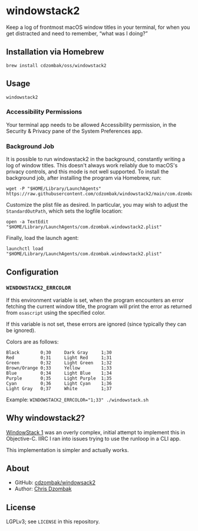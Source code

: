 # windowstack2

Keep a log of frontmost macOS window titles in your terminal, for when you get distracted and need to remember, “what was I doing?”

## Installation via Homebrew

```shell
brew install cdzombak/oss/windowstack2
```

## Usage

```shell
windowstack2
```

### Accessibility Permissions

Your terminal app needs to be allowed Accessibility permission, in the Security & Privacy pane of the System Preferences app.

### Background Job

It is possible to run windowstack2 in the background, constantly writing a log of window titles. This doesn't always work reliably due to macOS's privacy controls, and this mode is not well supported. To install the background job, after installing the program via Homebrew, run:

```shell
wget -P "$HOME/Library/LaunchAgents" https://raw.githubusercontent.com/cdzombak/windowstack2/main/com.dzombak.windowstack2.plist
```

Customize the plist file as desired. In particular, you may wish to adjust the `StandardOutPath`, which sets the logfile location:

```shell
open -a TextEdit "$HOME/Library/LaunchAgents/com.dzombak.windowstack2.plist"
```

Finally, load the launch agent:

```shell
launchctl load "$HOME/Library/LaunchAgents/com.dzombak.windowstack2.plist"
```

## Configuration

### `WINDOWSTACK2_ERRCOLOR`

If this environment variable is set, when the program encounters an error fetching the current window title, the program will print the error as returned from `osascript` using the specified color.

If this variable is not set, these errors are ignored (since typically they can be ignored).

Colors are as follows:

```text
Black        0;30     Dark Gray     1;30
Red          0;31     Light Red     1;31
Green        0;32     Light Green   1;32
Brown/Orange 0;33     Yellow        1;33
Blue         0;34     Light Blue    1;34
Purple       0;35     Light Purple  1;35
Cyan         0;36     Light Cyan    1;36
Light Gray   0;37     White         1;37
```

Example: `WINDOWSTACK2_ERRCOLOR="1;33" ./windowstack.sh`

## Why windowstack*2*?

[WindowStack 1](https://github.com/cdzombak/WindowStack) was an overly complex, initial attempt to implement this in Objective-C. IIRC I ran into issues trying to use the runloop in a CLI app.

This implementation is simpler and actually works.

## About

- GitHub: [cdzombak/windowsack2](https://github.com/cdzombak/windowstack2)
- Author: [Chris Dzombak](https://www.dzombak.com)

## License

LGPLv3; see `LICENSE` in this repository.
